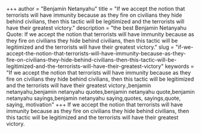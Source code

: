 +++
author = "Benjamin Netanyahu"
title = "If we accept the notion that terrorists will have immunity because as they fire on civilians they hide behind civilians, then this tactic will be legitimized and the terrorists will have their greatest victory."
description = "the best Benjamin Netanyahu Quote: If we accept the notion that terrorists will have immunity because as they fire on civilians they hide behind civilians, then this tactic will be legitimized and the terrorists will have their greatest victory."
slug = "if-we-accept-the-notion-that-terrorists-will-have-immunity-because-as-they-fire-on-civilians-they-hide-behind-civilians-then-this-tactic-will-be-legitimized-and-the-terrorists-will-have-their-greatest-victory"
keywords = "If we accept the notion that terrorists will have immunity because as they fire on civilians they hide behind civilians, then this tactic will be legitimized and the terrorists will have their greatest victory.,benjamin netanyahu,benjamin netanyahu quotes,benjamin netanyahu quote,benjamin netanyahu sayings,benjamin netanyahu saying,quotes, sayings,quote, saying, motivation"
+++
If we accept the notion that terrorists will have immunity because as they fire on civilians they hide behind civilians, then this tactic will be legitimized and the terrorists will have their greatest victory.
